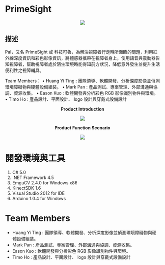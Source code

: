 # PrimeSight

<p align="center">
  <img src="../master/PrimeSight-logo.png?raw=true">
</p>

## 描述
Pal，又名 PrimeSight 或 科技可魯，為解決視障者行走時所面臨的問題，利用紅外線深度資訊和彩色影像資訊，將體感器攜帶在視障者身上，使用語音與震動器告知視障者，幫助視障者處於陌生環境時能得知前方狀況，降低意外發生並提升生活便利性之視障輔具。

Team  Members：
• Huang Yi Ting : 團隊領導、軟體開發、分析深度影像並偵測環境障礙物與硬體設備組裝。
• Mark Pan : 產品測試、專案管理、外部溝通與協調、資源收集。
• Eason Kuo :  軟體開發與分析彩色 RGB 影像識別物件與環境。
• Timo Ho : 產品設計、平面設計、 logo 設計與穿戴式設備設計


**<p align="center">Product Introduction</p>**
<p align="center">
  <img src="../master/PrimeSight-function-2.jpg?raw=true">
</p>
 
**<p align="center">Product Function Scenario</p>**
<p align="center">
  <img src="../master/PrimeSight-function-1.jpg?raw=true">
</p>

# 開發環境與工具
1. C# 5.0
2. .NET Framework 4.5
3. EmguCV 2.4.0 for Windows x86
4. KinectSDK 1.6 
5. Visual Studio 2012 for IDE
6. Arduino 1.0.4 for Windows

# Team Members
- Huang Yi Ting : 團隊領導、軟體開發、分析深度影像並偵測環境障礙物與硬體設備組裝。
- Mark Pan : 產品測試、專案管理、外部溝通與協調、資源收集。
- Eason Kuo : 軟體開發與分析彩色 RGB 影像識別物件與環境。
- Timo Ho : 產品設計、平面設計、 logo 設計與穿戴式設備設計